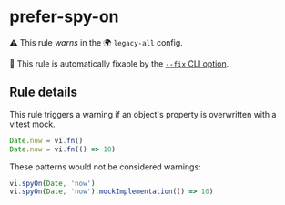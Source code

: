 # prefer-spy-on

⚠️ This rule _warns_ in the 🌍 `legacy-all` config.

🔧 This rule is automatically fixable by the [`--fix` CLI option](https://eslint.org/docs/latest/user-guide/command-line-interface#--fix).

<!-- end auto-generated rule header -->

## Rule details

This rule triggers a warning if an object's property is overwritten with a vitest mock.

```ts
Date.now = vi.fn()
Date.now = vi.fn(() => 10)
```

These patterns would not be considered warnings:

```ts
vi.spyOn(Date, 'now')
vi.spyOn(Date, 'now').mockImplementation(() => 10)
```
